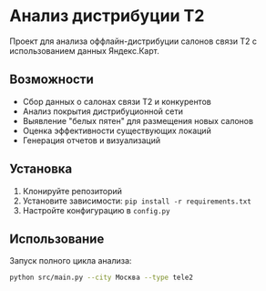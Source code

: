 # Анализ дистрибуции Т2

Проект для анализа оффлайн-дистрибуции салонов связи Т2 с использованием данных Яндекс.Карт.

## Возможности

- Сбор данных о салонах связи Т2 и конкурентов
- Анализ покрытия дистрибуционной сети
- Выявление "белых пятен" для размещения новых салонов
- Оценка эффективности существующих локаций
- Генерация отчетов и визуализаций

## Установка

1. Клонируйте репозиторий
2. Установите зависимости: `pip install -r requirements.txt`
3. Настройте конфигурацию в `config.py`

## Использование

Запуск полного цикла анализа:
```bash
python src/main.py --city Москва --type tele2
